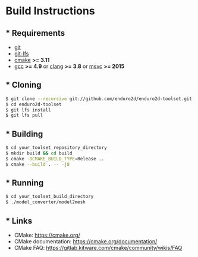 # Build Instructions

## * Requirements

- [git](https://git-scm.com/)
- [git-lfs](https://git-lfs.github.com/)
- [cmake](https://cmake.org/) **>= 3.11**
- [gcc](https://www.gnu.org/software/gcc/) **>= 4.9** or [clang](https://clang.llvm.org/) **>= 3.8** or [msvc](https://visualstudio.microsoft.com/) **>= 2015**

## * Cloning

```bash
$ git clone --recursive git://github.com/enduro2d/enduro2d-toolset.git
$ cd enduro2d-toolset
$ git lfs install
$ git lfs pull
```

## * Building

```bash
$ cd your_toolset_repository_directory
$ mkdir build && cd build
$ cmake -DCMAKE_BUILD_TYPE=Release ..
$ cmake --build . -- -j8
```

## * Running

```bash
$ cd your_toolset_build_directory
$ ./model_converter/model2mesh
```

## * Links

- CMake: https://cmake.org/
- CMake documentation: https://cmake.org/documentation/
- CMake FAQ: https://gitlab.kitware.com/cmake/community/wikis/FAQ
